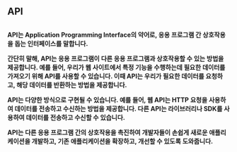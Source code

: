 <h2>API<h2>

<h4>API는 Application Programming Interface의 약어로, 응용 프로그램 간 상호작용을 돕는 인터페이스를 말합니다.

간단히 말해, API는 응용 프로그램이 다른 응용 프로그램과 상호작용할 수 있는 방법을 제공합니다. 예를 들어, 우리가 웹 사이트에서 특정 기능을 수행하는데 필요한 데이터를 가져오기 위해 API를 사용할 수 있습니다. 이때 API는 우리가 필요한 데이터를 요청하고, 해당 데이터를 반환하는 방법을 제공합니다.

API는 다양한 방식으로 구현될 수 있습니다. 예를 들어, 웹 API는 HTTP 요청을 사용하여 데이터를 전송하고 수신하는 방법을 제공합니다. 다른 API는 라이브러리나 SDK를 사용하여 데이터를 전송하고 수신할 수 있습니다.

API는 다른 응용 프로그램 간의 상호작용을 촉진하여 개발자들이 손쉽게 새로운 애플리케이션을 개발하고, 기존 애플리케이션을 확장하고, 개선할 수 있도록 도와줍니다.



